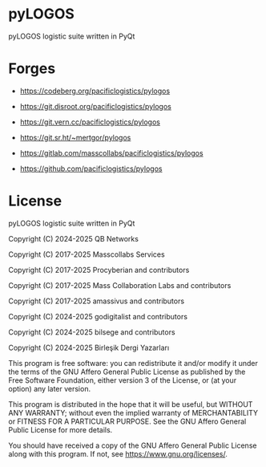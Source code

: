 # pyLOGOS

pyLOGOS logistic suite written in PyQt

# Forges

* https://codeberg.org/pacificlogistics/pylogos

* https://git.disroot.org/pacificlogistics/pylogos

* https://git.vern.cc/pacificlogistics/pylogos

* https://git.sr.ht/~mertgor/pylogos

* https://gitlab.com/masscollabs/pacificlogistics/pylogos

* https://github.com/pacificlogistics/pylogos

# License

pyLOGOS logistic suite written in PyQt

Copyright (C) 2024-2025 QB Networks

Copyright (C) 2017-2025 Masscollabs Services

Copyright (C) 2017-2025 Procyberian and contributors

Copyright (C) 2017-2025 Mass Collaboration Labs and contributors

Copyright (C) 2017-2025 amassivus and contributors

Copyright (C) 2024-2025 godigitalist and contributors

Copyright (C) 2024-2025 bilsege and contributors

Copyright (C) 2024-2025 Birleşik Dergi Yazarları

This program is free software: you can redistribute it and/or modify
it under the terms of the GNU Affero General Public License as published
by the Free Software Foundation, either version 3 of the License, or
(at your option) any later version.

This program is distributed in the hope that it will be useful,
but WITHOUT ANY WARRANTY; without even the implied warranty of
MERCHANTABILITY or FITNESS FOR A PARTICULAR PURPOSE.  See the
GNU Affero General Public License for more details.

You should have received a copy of the GNU Affero General Public License
along with this program.  If not, see <https://www.gnu.org/licenses/>.
